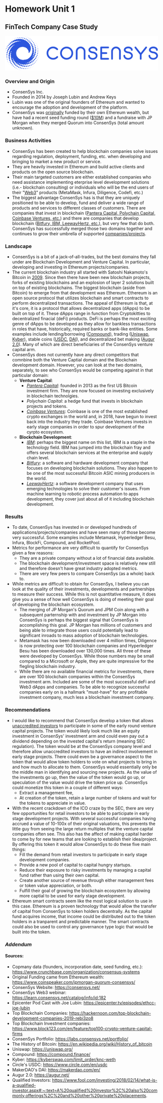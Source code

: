 # Homework Unit 1
## FinTech Company Case Study

![Consensys Logo](./Images/consensys_logo.png)

### Overview and Origin
* ConsenSys Inc.
* Founded in 2014 by Joseph Lubin and Andrew Keys
* Lubin was one of the original founders of Ethereum and wanted to encourage the adoption and development of the platform.  
* ConsenSys was [originally](https://www.coinspeaker.com/jpmorgan-quorum-consensys/) funded by their own Ethereum wealth, but have had a recent seed funding round ([$10M](https://www.crunchbase.com/organization/consensus-systems/company_financials)) and a fundraise with JP Morgan when they merged Quorum into ConsenSys (total amount unknown).  

### Business Activities
* ConsenSys has been created to help blockchain companies solve issues regarding regulation, deployment, funding, etc. when developing and bringing to market a new product or service.  
* They are heavily invested in Ethereum and build active clients and products on the open source blockchain.
* Their main targeted customers are either established companies who need assistance implementing eterprise level development solutions (i.e.- blockchain consulting) or individuals who will be the end users of their "[Web3](https://learn.consensys.net/catalog/info/id:182)" products (MetaMask, Infura, Diligence, Codefi, etc.)
* The biggest advantage ConsenSys has is that they are uniquely positioned to be able to develop, fund and deliver a wide range of products and services to different classes of customers.  There are companies that invest in blockchain ([Pantera Capital, Polychain Capital, Coinbase Ventures, etc.](https://www.block123.com/en/feature/top100-crypto-venture-capital-firms)) and there are companies that develop blockchain ([Bitfury, IBM, LeewayHertz, etc.](https://hackernoon.com/top-blockchain-development-companies-2019-rebi3zo8)), but very few that do both. ConsenSys has successfully merged those two domains together and continues to grow their umbrella of supported [companies/projects](https://labs.consensys.net/portfolio/).

### Landscape
* ConsenSys is a bit of a jack-of-all-trades, but the best domains they fall under are Blockchain Development and Venture Capital. In particular, developing and investing in Ethereum projects/companies.
* The current blockchain industry all started with Satoshi Nakamoto's Bitcoin in [2009](https://en.wikipedia.org/wiki/History_of_bitcoin).  Since then there have been new blockchain projects, forks of existing blockchains and an explosion of layer 2 solutions built on top of existing blockchains.  The biggest blockchain (aside from Bitcoin) to emerge from that development was Ethereum.  Ethereum is an open source protocol that utilizes blockchain and smart contracts to perform decentralized transactions. The appeal of Ethereum is that, at it's core, it is a protocol that allows decentralized apps (dApps) to be built on top of it. These dApps range in function from Cryptokitties to decentralized finacial (deFi) products.  DeFi is perhaps the most exciting genre of dApps to be developed as they allow for bankless transactions in roles that have, historically, required banks or bank-like entities.  Some examples include lending/borrowing ([Compound](https://compound.finance/)), trading ([Uniswap](https://uniswap.org/), [Kyber](https://kyberswap.com/limit_order/knc-weth)), stable coins ([USDC](https://www.circle.com/en/usdc), [DAI](https://makerdao.com/en/)), and decentralized bet making ([Augur 2.0](https://augur.net/)).  Many of which are direct beneficiaries of the ConsenSys venture capital arm.
* ConsenSys does not currently have any direct competitors that comnbine both the Venture Captial domain and the Blockchain development domain.  However, you can look at the two domains, separately, to see who ConsenSys would be competing against in that particular domain:
    * **Venture Capital**:
        * _[Pantera Capital](https://www.panteracapital.com/about)_: founded in 2013 as the first US Bitcoin investment firm.  They are now focused on investing exclusively in blockchain technolgies. 
        * _Polychain Capital_: a hedge fund that invests in blockchain projects and tokens.  
        * _[Coinbase Ventures](https://ventures.coinbase.com/)_: Coinbase is one of the most established crypto exchanges in the world and, in 2018, have begun to invest back into the industry they trade. Coinbase Ventures invests in early stage companies in order to spur development of the cyrpto ecosystem.
    * **Blockchain Development**:
        * _[IBM](https://www.ibm.com/blockchain)_: perhaps the biggest name on this list, IBM is a staple in the technology field.  IBM has jumped into the blockchain fray and offers several blockchain services at the enterprise and supply chain level.
        * _[Bitfury](https://bitfury.com/)_: a software and hardware development company that focuses on developing blockchain solutions. They also happen to be one of the most successful Bitcoin ASIC mining producers in the world. 
        * _[LeewayHertz](https://www.leewayhertz.com/)_: a software development company that uses emerging technologies to solve their customer's issues.  From machine learning to robotic process automation to apps development, they cover just about all of it including blockchain development.


### Results
* To date, ConsenSys has invested in or developed hundreds of applications/projects/companies and have seen many of those become very successful.  Some examples include Metamask, Hyperledger Besu, Infura, BlockFi, Compound, and RocketPool.  
* Metrics for performance are very difficult to quantify for ConsenSys given a few reasons:
    * They are a private company without a lot of financial data available.
    * The blockchain development/investment space is relatively new still and therefore doesn't have great industry adopted metrics.
    * There are very few peers to compare ConsenSys (as a whole) back to.  
* While metrics are difficult to obtain for ConsenSys, I believe you can look at the quality of their investments, developments and partnerships to measure their success.  While this is not quantitative measure, it does give you a sense of how well ConsenSys is doing of meeting their goal of developing the blockchain ecosystem.
    * The merging of JP Morgan's Quorum and JPM Coin along with a subsequent parternship with and investment by JP Morgan into ConsenSys is perhaps the biggest signal that ConsenSys is accomplishing this goal.  JP Morgan has millions of customers and being able to integrate those users could potentially lead to significant inroads to mass adoption of blockchain technologies.  
    * Metamask has now been downloaded over 4 million times, Diligence is now protecting over 100 blockchain companies and Hyperledger Besu has been downloaded over 130,000 times.  All three of these were developed by ConsenSys.  While those numbers may be small compared to a Microsoft or Apple, they are quite impressive for the flegling blockchain industry.  
    * While there are no available financial metrics for investments, there are over 100 blockchain companies within the ConsenSys investment arm. Included are some of the most successful deFi and Web3 dApps and companies.  To be able to recognize successful companies early on is a hallmark "must-have" for any profitable investment company, much less a blockchain investment company.  

### Recommendations
* I would like to recommend that ConsenSys develop a token that allows [unaccredited investors](https://www.fool.com/investing/2018/02/14/what-is-a-qualified-investor.aspx#:~:text=A%20qualified%20investor%2C%20also%20commonly,offerings%2C%20and%20other%20private%20placements.) to participate in some of the early round venture capital projects.  The token would likely look much like an equity investment in ConsenSys' investment arm and could even pay out a dividend depending on the invested capital's return (meaning SEC regulation).  The token would be at the ConsenSys company level and therefore allow unaccredited investors to have an indirect involvement in early stage projects.  There could even be a governance aspect to the token that would allow token holders to vote on what projects to bring in and how much to allocate to them.  ConsenSys would essentially only be the middle man in identifying and sourcing new projects.  As the value of the investments go up, then the value of the token would go up, or speculation of the value would drive the token price up.  ConsenSys could monetize this token in a couple of different ways:
    * Extract a management fee,
    * At creation of the token, retain a large number of tokens and wait for the tokens to appreciate in value.
* With the recent crackdown of the ICO craze by the SEC, there are very few opportunities for retail investors to be able to participate in early stage development projects.  With several successful companies having accrued a value of 10-100x of their original valuations, this prevents the little guy from seeing the large return multiples that the venture capital companies often see.  This also has the affect of making capital harder to come by for new teams that are looking to establish their idea/project.  By offering this token it would allow ConsenSys to do these five main things:
    * Fill the demand from retail investors to participate in early stage development companies.
    * Provide a new pool of capital to capital hungry startups.
    * Reduce their exposure to risky investments by managing a capital fund rather than using their own capital. 
    * Create another source of revenue through either management fees or token value appreciation, or both.
    * Fulfill their goal of growing the blockchain ecosystem by allowing more captial to be used for early stage development.
* Ethereum smart contracts seem like the most logical solution to use in this case.  Ethereum is a proven technology that would allow the transfer of capital from ConsenSys to token holders decentrally.  As the capital fund acquires income, that income could be distributed out to the token holders in a tranparent and predictable manner.  The smart contracts could also be used to control any governance type logic that would be built into the token.


### _Addendum_
#### Sources:
* Copmany data (founders, incorporation date, seed funding, etc.): https://www.crunchbase.com/organization/consensus-systems
* Original Funding came from Ethereum wealth: https://www.coinspeaker.com/jpmorgan-quorum-consensys/
* ConsenSys Website: https://consensys.net/
* ConsenSys Web3 webinar: https://learn.consensys.net/catalog/info/id:182
* Epicenter Pod Cast with Joe Lubin: https://epicenter.tv/episodes/ethcc-joe-lubin
* Top Blockchain Companies: https://hackernoon.com/top-blockchain-development-companies-2019-rebi3zo8
* Top Blockchain Investment companies: https://www.block123.com/en/feature/top100-crypto-venture-capital-firms
* ConsenSys Portfolio: https://labs.consensys.net/portfolio/
* The History of Bitcoin: https://en.wikipedia.org/wiki/History_of_bitcoin
* Uniswap: https://uniswap.org/
* Compound: https://compound.finance/
* Kyber: https://kyberswap.com/limit_order/knc-weth
* Circle's USDC: https://www.circle.com/en/usdc
* MakerDAO's DAI: https://makerdao.com/en/
* Augur 2.0: https://augur.net/
* Qualified Investors: https://www.fool.com/investing/2018/02/14/what-is-a-qualified-investor.aspx#:~:text=A%20qualified%20investor%2C%20also%20commonly,offerings%2C%20and%20other%20private%20placements.

